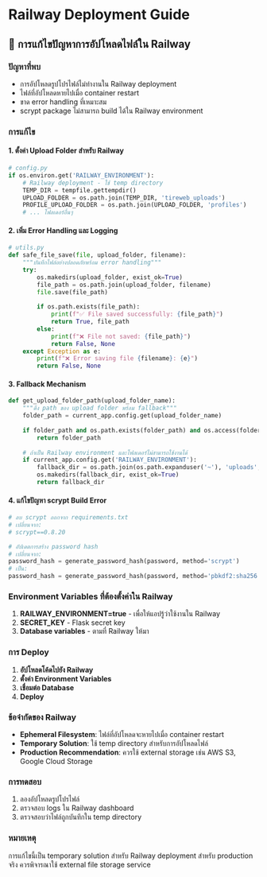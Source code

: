 # Railway Deployment Guide

## 🚀 การแก้ไขปัญหาการอัปโหลดไฟล์ใน Railway

### ปัญหาที่พบ
- การอัปโหลดรูปโปรไฟล์ไม่ทำงานใน Railway deployment
- ไฟล์ที่อัปโหลดหายไปเมื่อ container restart
- ขาด error handling ที่เหมาะสม
- scrypt package ไม่สามารถ build ได้ใน Railway environment

### การแก้ไข

#### 1. ตั้งค่า Upload Folder สำหรับ Railway
```python
# config.py
if os.environ.get('RAILWAY_ENVIRONMENT'):
    # Railway deployment - ใช้ temp directory
    TEMP_DIR = tempfile.gettempdir()
    UPLOAD_FOLDER = os.path.join(TEMP_DIR, 'tireweb_uploads')
    PROFILE_UPLOAD_FOLDER = os.path.join(UPLOAD_FOLDER, 'profiles')
    # ... โฟลเดอร์อื่นๆ
```

#### 2. เพิ่ม Error Handling และ Logging
```python
# utils.py
def safe_file_save(file, upload_folder, filename):
    """บันทึกไฟล์อย่างปลอดภัยพร้อม error handling"""
    try:
        os.makedirs(upload_folder, exist_ok=True)
        file_path = os.path.join(upload_folder, filename)
        file.save(file_path)
        
        if os.path.exists(file_path):
            print(f"✅ File saved successfully: {file_path}")
            return True, file_path
        else:
            print(f"❌ File not saved: {file_path}")
            return False, None
    except Exception as e:
        print(f"❌ Error saving file {filename}: {e}")
        return False, None
```

#### 3. Fallback Mechanism
```python
def get_upload_folder_path(upload_folder_name):
    """ดึง path ของ upload folder พร้อม fallback"""
    folder_path = current_app.config.get(upload_folder_name)
    
    if folder_path and os.path.exists(folder_path) and os.access(folder_path, os.W_OK):
        return folder_path
    
    # ถ้าเป็น Railway environment และโฟลเดอร์ไม่สามารถใช้งานได้
    if current_app.config.get('RAILWAY_ENVIRONMENT'):
        fallback_dir = os.path.join(os.path.expanduser('~'), 'uploads', upload_folder_name.lower())
        os.makedirs(fallback_dir, exist_ok=True)
        return fallback_dir
```

#### 4. แก้ไขปัญหา scrypt Build Error
```python
# ลบ scrypt ออกจาก requirements.txt
# เปลี่ยนจาก:
# scrypt==0.8.20

# อัปเดตการสร้าง password hash
# เปลี่ยนจาก:
password_hash = generate_password_hash(password, method='scrypt')
# เป็น:
password_hash = generate_password_hash(password, method='pbkdf2:sha256')
```

### Environment Variables ที่ต้องตั้งค่าใน Railway

1. **RAILWAY_ENVIRONMENT=true** - เพื่อให้แอปรู้ว่าใช้งานใน Railway
2. **SECRET_KEY** - Flask secret key
3. **Database variables** - ตามที่ Railway ให้มา

### การ Deploy

1. **อัปโหลดโค้ดไปยัง Railway**
2. **ตั้งค่า Environment Variables**
3. **เชื่อมต่อ Database**
4. **Deploy**

### ข้อจำกัดของ Railway

- **Ephemeral Filesystem**: ไฟล์ที่อัปโหลดจะหายไปเมื่อ container restart
- **Temporary Solution**: ใช้ temp directory สำหรับการอัปโหลดไฟล์
- **Production Recommendation**: ควรใช้ external storage เช่น AWS S3, Google Cloud Storage

### การทดสอบ

1. ลองอัปโหลดรูปโปรไฟล์
2. ตรวจสอบ logs ใน Railway dashboard
3. ตรวจสอบว่าไฟล์ถูกบันทึกใน temp directory

### หมายเหตุ

การแก้ไขนี้เป็น temporary solution สำหรับ Railway deployment 
สำหรับ production จริง ควรพิจารณาใช้ external file storage service
